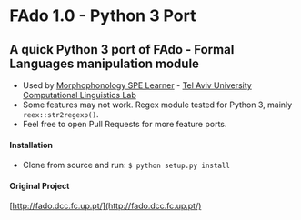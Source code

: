 # FAdo 1.0 - Python 3 Port
## A quick Python 3 port of FAdo - Formal Languages manipulation module

* Used by [Morphophonology SPE Learner](https://bitbucket.org/taucompling/morphophonology_spe) - [Tel Aviv University Computational Linguistics Lab](http://www.tau.ac.il/~compling/site/)
* Some features may not work. Regex module tested for Python 3, mainly `reex::str2regexp()`.
* Feel free to open Pull Requests for more feature ports.
   
#### Installation
* Clone from source and run:
`$ python setup.py install`
 
#### Original Project
[http://fado.dcc.fc.up.pt/](http://fado.dcc.fc.up.pt/) 
